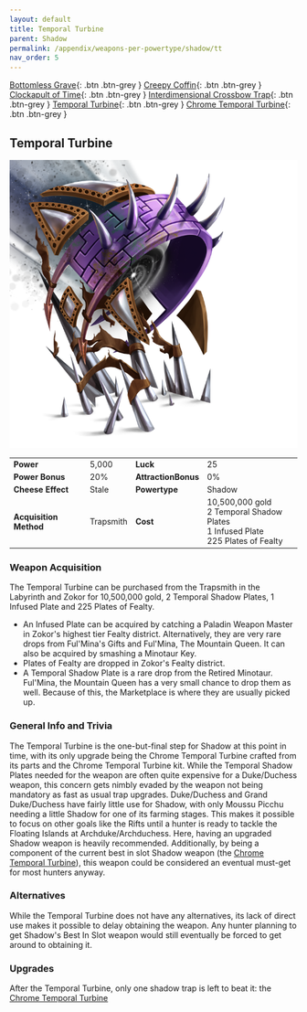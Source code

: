 ```yaml
---
layout: default
title: Temporal Turbine
parent: Shadow
permalink: /appendix/weapons-per-powertype/shadow/tt
nav_order: 5
---
```

<span class="fs-1">[Bottomless Grave](/appendix/weapons-per-powertype/shadow/bg){: .btn .btn-grey } </span><span class="fs-1"> [Creepy Coffin](/appendix/weapons-per-powertype/shadow/coffin){: .btn .btn-grey } </span><span class="fs-1"> [Clockapult of Time](/appendix/weapons-per-powertype/shadow/cot){: .btn .btn-grey } </span><span class="fs-1"> [Interdimensional Crossbow Trap](/appendix/weapons-per-powertype/shadow/idct){: .btn .btn-grey } </span><span class="fs-1"> [Temporal Turbine](/appendix/weapons-per-powertype/shadow/tt){: .btn .btn-grey } </span><span class="fs-1"> [Chrome Temporal Turbine](/appendix/weapons-per-powertype/shadow/ctt){: .btn .btn-grey } </span>

## Temporal Turbine

<img src="/assets/images/tt.png" alt="Temporal Turbine's Image" width="600">

|||||
|---|---|---|---|
| __Power__ 	| 5,000 	| __Luck__ 	| 25 	|
| __Power Bonus__ 	| 20% 	|__AttractionBonus__ 	| 0% 	|
| __Cheese Effect__ 	| Stale	| __Powertype__ 	| Shadow 	|
| __Acquisition Method__ 	| Trapsmith	| __Cost__ 	| 10,500,000 gold <br> 2 Temporal Shadow Plates <br> 1 Infused Plate <br> 225 Plates of Fealty|

### Weapon Acquisition
The Temporal Turbine can be purchased from the Trapsmith in the Labyrinth and Zokor for 10,500,000 gold, 2 Temporal Shadow Plates, 1 Infused Plate and 225 Plates of Fealty. 
- An Infused Plate can be acquired by catching a Paladin Weapon Master in Zokor's highest tier Fealty district. Alternatively, they are very rare drops from Ful'Mina's Gifts and Ful'Mina, The Mountain Queen. It can also be acquired by smashing a Minotaur Key.
- Plates of Fealty are dropped in Zokor's Fealty district.
- A Temporal Shadow Plate is a rare drop from the Retired Minotaur. Ful'Mina, the Mountain Queen has a very small chance to drop them as well. Because of this, the Marketplace is where they are usually picked up.

### General Info and Trivia
The Temporal Turbine is the one-but-final step for Shadow at this point in time, with its only upgrade being the Chrome Temporal Turbine crafted from its parts and the Chrome Temporal Turbine kit.
While the Temporal Shadow Plates needed for the weapon are often quite expensive for a Duke/Duchess weapon, this concern gets nimbly evaded by the weapon not being mandatory as fast as usual trap upgrades. Duke/Duchess and Grand Duke/Duchess have fairly little use for Shadow, with only Moussu Picchu needing a little Shadow for one of its farming stages. This makes it possible to focus on other goals like the Rifts until a hunter is ready to tackle the Floating Islands at Archduke/Archduchess. Here, having an upgraded Shadow weapon is heavily recommended. Additionally, by being a component of the current best in slot Shadow weapon (the [Chrome Temporal Turbine](/appendix/weapons-per-powertype/shadow/ctt)), this weapon could be considered an eventual must-get for most hunters anyway.


### Alternatives
While the Temporal Turbine does not have any alternatives, its lack of direct use makes it possible to delay obtaining the weapon. Any hunter planning to get Shadow's Best In Slot weapon would still eventually be forced to get around to obtaining it.

### Upgrades
After the Temporal Turbine, only one shadow trap is left to beat it: the [Chrome Temporal Turbine](/appendix/weapons-per-powertype/shadow/ctt)
